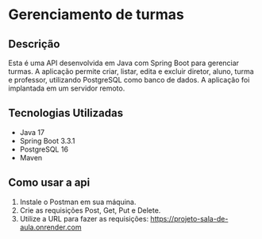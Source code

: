 # Gerenciamento de turmas

## Descrição

Esta é uma API desenvolvida em Java com Spring Boot para gerenciar turmas.
A aplicação permite criar, listar, edita e excluir diretor, aluno, turma e professor, utilizando PostgreSQL como banco de dados.
A aplicação foi implantada em um servidor remoto.

## Tecnologias Utilizadas

- Java 17
- Spring Boot 3.3.1
- PostgreSQL 16
- Maven

## Como usar a api

1. Instale o Postman em sua máquina.
2. Crie as requisições Post, Get, Put e Delete.
3. Utilize a URL para fazer as requisições: https://projeto-sala-de-aula.onrender.com
